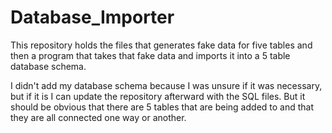 # Database_Importer
This repository holds the files that generates fake data for five tables and then a program that takes that fake data and imports it into a 5 table database schema.


I didn't add my database schema because I was unsure if it was necessary, but if it is I can update the repository afterward with the SQL files.
But it should be obvious that there are 5 tables that are being added to and that they are all connected one way or another.
